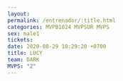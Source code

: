 ```yaml
---
layout: 
permalink: /entrenador/:title.html
categories: MVPB1024 MVPSUR MVPS
sex: male1
tickets: 
date: 2020-08-29 10:29:20 +0700
title: LUCY
team: DARK
MVPS: "2"
---
```

